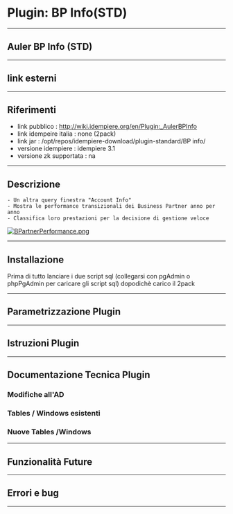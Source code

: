 # Plugin: BP Info(STD)

---

## Auler BP Info (STD)

---

## link esterni

---

## Riferimenti

- link pubblico  : <http://wiki.idempiere.org/en/Plugin:_AulerBPInfo>
- link idempeire italia  : none (2pack)
- link jar  : /opt/repos/idempiere-download/plugin-standard/BP info/
- versione idempiere  : idempiere 3.1
- versione zk supportata : na

---

## Descrizione

```
- Un altra query finestra "Account Info"
- Mostra le performance transizionali dei Business Partner anno per anno
- Classifica loro prestazioni per la decisione di gestione veloce
```

[![BPartnerPerformance.png](http://192.168.178.102/images/thumb/4/48/BPartnerPerformance.png/563px-BPartnerPerformance.png)](http://192.168.178.102/index.php/File:BPartnerPerformance.png)

---

## Installazione

Prima di tutto lanciare i due script sql (collegarsi con pgAdmin o  phpPgAdmin per caricare gli script sql) dopodichè carico il 2pack

---

## Parametrizzazione Plugin

---

## Istruzioni Plugin

---

## Documentazione Tecnica Plugin

### Modifiche all'AD

### Tables / Windows esistenti

### Nuove Tables /Windows

---

## Funzionalità Future

---

## Errori e bug 

---